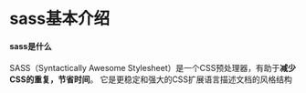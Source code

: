 # sass基本介绍

#### sass是什么

SASS（Syntactically Awesome Stylesheet）是一个CSS预处理器，有助于**减少CSS的重复，节省时间**。 它是更稳定和强大的CSS扩展语言描述文档的风格结构

